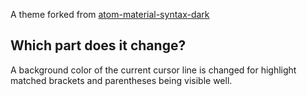 A theme forked from [atom-material-syntax-dark](https://github.com/silvestreh/atom-material-syntax-dark)

## Which part does it change?

A background color of the current cursor line is changed for highlight matched brackets and parentheses being visible well.
